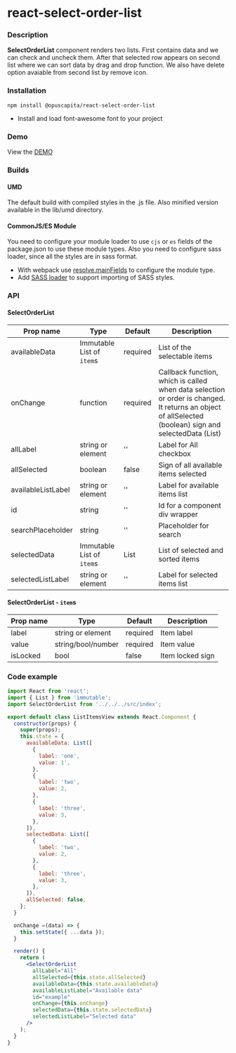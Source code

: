 # react-select-order-list

### Description
**SelectOrderList** component renders two lists. First contains data and we can check and uncheck them. After that selected row appears on second list where we can sort data by drag and drop function. We also have delete option avaiable from second list by remove icon.

### Installation
```
npm install @opuscapita/react-select-order-list
```
* Install and load font-awesome font to your project

### Demo
View the [DEMO](https://opuscapita.github.io/react-select-order-list)

### Builds
#### UMD
The default build with compiled styles in the .js file. Also minified version available in the lib/umd directory.
#### CommonJS/ES Module
You need to configure your module loader to use `cjs` or `es` fields of the package.json to use these module types.
Also you need to configure sass loader, since all the styles are in sass format.
* With webpack use [resolve.mainFields](https://webpack.js.org/configuration/resolve/#resolve-mainfields) to configure the module type.
* Add [SASS loader](https://github.com/webpack-contrib/sass-loader) to support importing of SASS styles.

### API
#### SelectOrderList

| Prop name                | Type                      | Default  | Description                           |
| ------------------------ | --------------------------| ---------| --------------------------------------|
| availableData            | Immutable List of `item`s | required | List of the selectable items          |
| onChange                 | function                  | required | Callback function, which is called when data selection or order is changed. It returns an object of allSelected (boolean) sign and selectedData (List) |
| allLabel                 | string or element         | ''       | Label for All checkbox                |
| allSelected              | boolean                   | false    | Sign of all available items selected  |
| availableListLabel       | string or element         | ''       | Label for available items list        |
| id                       | string                    | ''       | Id for a component div wrapper        |
| searchPlaceholder        | string                    | ''       | Placeholder for search                |
| selectedData             | Immutable List of `item`s | List     | List of selected and sorted items     |
| selectedListLabel        | string or element         | ''       | Label for selected items list         |

#### SelectOrderList - `item`s

| Prop name                | Type                      | Default  | Description                           |
| ------------------------ | ------------------------- | ---------| ------------------------------------- |
| label                    | string or element         | required | Item label                            |
| value                    | string/bool/number        | required | Item value                            |
| isLocked                 | bool                      | false    | Item locked sign                      |

### Code example

```jsx
import React from 'react';
import { List } from 'immutable';
import SelectOrderList from '../../../src/index';

export default class ListItemsView extends React.Component {
  constructor(props) {
    super(props);
    this.state = {
      availableData: List([
        {
          label: 'one',
          value: 1',
        },
        {
          label: 'two',
          value: 2,
        },
        {
          label: 'three',
          value: 3,
        },
      ]),
      selectedData: List([
        {
          label: 'two',
          value: 2,
        },
        {
          label: 'three',
          value: 3,
        },
      ]),
      allSelected: false,
    };
  }

  onChange =(data) => {
    this.setState({ ...data });
  }

  render() {
    return (
      <SelectOrderList
        allLabel="All"
        allSelected={this.state.allSelected}
        availableData={this.state.availableData}
        availableListLabel="Available data"
        id="example"
        onChange={this.onChange}
        selectedData={this.state.selectedData}
        selectedListLabel="Selected data"
      />
    );
  }
}
```
